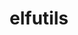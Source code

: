 ---
title: "elfutils"
layout: cache
categories: [package, develop]
meta: {"versions": ["0.186", "0.188", "0.189"], "compilers": ["gcc@=11.1.0", "gcc@=11.3.0", "gcc@=7.3.1", "gcc@=7.5.0", "oneapi@=2023.0.0", "oneapi@=2023.2.0"], "oss": ["amzn2", "ubuntu18.04", "ubuntu20.04", "ubuntu22.04"], "platforms": ["linux"], "targets": ["aarch64", "graviton2", "neoverse_n1", "ppc64le", "x86_64", "x86_64_v3"], "stacks": ["data-vis-sdk", "e4s", "e4s-oneapi", "e4s-power", "gpu-tests", "ml-linux-x86_64-rocm", "radiuss", "radiuss-aws", "radiuss-aws-aarch64", "root", "tutorial"], "num_specs": 75, "num_specs_by_stack": {"radiuss-aws-aarch64": 25, "root": 75, "radiuss-aws": 13, "ml-linux-x86_64-rocm": 8, "radiuss": 16, "tutorial": 17, "e4s-power": 4, "e4s-oneapi": 5, "gpu-tests": 4, "e4s": 4, "data-vis-sdk": 3}}
spec_details: [{"hash": "3w3rmzmqxff7f66hko2ctra6ag7rkcar", "compiler": "gcc@=7.3.1", "versions": ["0.186"], "os": "amzn2", "platform": "linux", "target": "aarch64", "variants": ["~bzip2", "~debuginfod", "+nls", "~xz"], "stacks": ["radiuss-aws-aarch64", "root"], "size": "-", "tarball": "https://binaries.spack.io/develop/build_cache/linux-amzn2-aarch64/gcc-7.3.1/elfutils-0.186/linux-amzn2-aarch64-gcc-7.3.1-elfutils-0.186-3w3rmzmqxff7f66hko2ctra6ag7rkcar.spack"}, {"hash": "qxjgxkwlzhhztft22v2hymscfv2va6aa", "compiler": "gcc@=7.3.1", "versions": ["0.186"], "os": "amzn2", "platform": "linux", "target": "aarch64", "variants": ["~bzip2", "~debuginfod", "+nls", "~xz"], "stacks": ["radiuss-aws-aarch64", "root"], "size": "-", "tarball": "https://binaries.spack.io/develop/build_cache/linux-amzn2-aarch64/gcc-7.3.1/elfutils-0.186/linux-amzn2-aarch64-gcc-7.3.1-elfutils-0.186-qxjgxkwlzhhztft22v2hymscfv2va6aa.spack"}, {"hash": "dmlyrj4yqt5qxak7giy7v6u32i5ds4f5", "compiler": "gcc@=7.3.1", "versions": ["0.186"], "os": "amzn2", "platform": "linux", "target": "aarch64", "variants": ["~bzip2", "~debuginfod", "+nls", "~xz"], "stacks": ["radiuss-aws-aarch64", "root"], "size": "-", "tarball": "https://binaries.spack.io/develop/build_cache/linux-amzn2-aarch64/gcc-7.3.1/elfutils-0.186/linux-amzn2-aarch64-gcc-7.3.1-elfutils-0.186-dmlyrj4yqt5qxak7giy7v6u32i5ds4f5.spack"}, {"hash": "xpvce6hctidb6j6lhf72vfvb7spoipfh", "compiler": "gcc@=7.3.1", "versions": ["0.186"], "os": "amzn2", "platform": "linux", "target": "aarch64", "variants": ["~bzip2", "~debuginfod", "+nls", "~xz"], "stacks": ["radiuss-aws-aarch64", "root"], "size": "-", "tarball": "https://binaries.spack.io/develop/build_cache/linux-amzn2-aarch64/gcc-7.3.1/elfutils-0.186/linux-amzn2-aarch64-gcc-7.3.1-elfutils-0.186-xpvce6hctidb6j6lhf72vfvb7spoipfh.spack"}, {"hash": "6jj45xgkgu2l43dyk5bxq5ajeouhpmwk", "compiler": "gcc@=7.3.1", "versions": ["0.186"], "os": "amzn2", "platform": "linux", "target": "aarch64", "variants": ["~bzip2", "~debuginfod", "+nls", "~xz"], "stacks": ["radiuss-aws-aarch64", "root"], "size": "-", "tarball": "https://binaries.spack.io/develop/build_cache/linux-amzn2-aarch64/gcc-7.3.1/elfutils-0.186/linux-amzn2-aarch64-gcc-7.3.1-elfutils-0.186-6jj45xgkgu2l43dyk5bxq5ajeouhpmwk.spack"}, {"hash": "3ya5dcn62k7llxeh4tsyl7xjymggbgy5", "compiler": "gcc@=7.3.1", "versions": ["0.188"], "os": "amzn2", "platform": "linux", "target": "aarch64", "variants": ["build_system=autotools", "~bzip2", "~debuginfod", "+nls", "~xz", "~zstd"], "stacks": ["radiuss-aws-aarch64", "root"], "size": "-", "tarball": "https://binaries.spack.io/develop/build_cache/linux-amzn2-aarch64/gcc-7.3.1/elfutils-0.188/linux-amzn2-aarch64-gcc-7.3.1-elfutils-0.188-3ya5dcn62k7llxeh4tsyl7xjymggbgy5.spack"}, {"hash": "v7zao6fvfap36caqugueixawxhjcmskm", "compiler": "gcc@=7.3.1", "versions": ["0.189"], "os": "amzn2", "platform": "linux", "target": "aarch64", "variants": ["build_system=autotools", "~bzip2", "~debuginfod", "+nls", "~xz", "~zstd"], "stacks": ["radiuss-aws-aarch64", "root"], "size": "-", "tarball": "https://binaries.spack.io/develop/build_cache/linux-amzn2-aarch64/gcc-7.3.1/elfutils-0.189/linux-amzn2-aarch64-gcc-7.3.1-elfutils-0.189-v7zao6fvfap36caqugueixawxhjcmskm.spack"}, {"hash": "xlpz2kbtqggi3nxyklnyuu5pxtb76bpf", "compiler": "gcc@=7.3.1", "versions": ["0.189"], "os": "amzn2", "platform": "linux", "target": "aarch64", "variants": ["build_system=autotools", "~bzip2", "~debuginfod", "+nls", "~xz", "~zstd"], "stacks": ["radiuss-aws-aarch64", "root"], "size": "-", "tarball": "https://binaries.spack.io/develop/build_cache/linux-amzn2-aarch64/gcc-7.3.1/elfutils-0.189/linux-amzn2-aarch64-gcc-7.3.1-elfutils-0.189-xlpz2kbtqggi3nxyklnyuu5pxtb76bpf.spack"}, {"hash": "grpik2sqac2gifxpuk7g5jg6wukqapia", "compiler": "gcc@=7.3.1", "versions": ["0.189"], "os": "amzn2", "platform": "linux", "target": "aarch64", "variants": ["build_system=autotools", "~bzip2", "~debuginfod", "+nls", "~xz", "~zstd"], "stacks": ["radiuss-aws-aarch64", "root"], "size": "-", "tarball": "https://binaries.spack.io/develop/build_cache/linux-amzn2-aarch64/gcc-7.3.1/elfutils-0.189/linux-amzn2-aarch64-gcc-7.3.1-elfutils-0.189-grpik2sqac2gifxpuk7g5jg6wukqapia.spack"}, {"hash": "kdnyejj7uley2v35l3xik4ujt2ahlsgr", "compiler": "gcc@=7.3.1", "versions": ["0.189"], "os": "amzn2", "platform": "linux", "target": "aarch64", "variants": ["build_system=autotools", "~bzip2", "~debuginfod", "+nls", "~xz", "~zstd"], "stacks": ["radiuss-aws-aarch64", "root"], "size": "-", "tarball": "https://binaries.spack.io/develop/build_cache/linux-amzn2-aarch64/gcc-7.3.1/elfutils-0.189/linux-amzn2-aarch64-gcc-7.3.1-elfutils-0.189-kdnyejj7uley2v35l3xik4ujt2ahlsgr.spack"}, {"hash": "mvnp7logbddi6hcdxwwr44lhmpqrb2dh", "compiler": "gcc@=7.3.1", "versions": ["0.189"], "os": "amzn2", "platform": "linux", "target": "aarch64", "variants": ["build_system=autotools", "~debuginfod", "+nls"], "stacks": ["radiuss-aws-aarch64", "root"], "size": "-", "tarball": "https://binaries.spack.io/develop/build_cache/linux-amzn2-aarch64/gcc-7.3.1/elfutils-0.189/linux-amzn2-aarch64-gcc-7.3.1-elfutils-0.189-mvnp7logbddi6hcdxwwr44lhmpqrb2dh.spack"}, {"hash": "ju2z6uukwvncogq7mcjjba3kpxfiwhkq", "compiler": "gcc@=7.3.1", "versions": ["0.189"], "os": "amzn2", "platform": "linux", "target": "aarch64", "variants": ["build_system=autotools", "~bzip2", "~debuginfod", "+nls", "~xz", "~zstd"], "stacks": ["radiuss-aws-aarch64", "root"], "size": "-", "tarball": "https://binaries.spack.io/develop/build_cache/linux-amzn2-aarch64/gcc-7.3.1/elfutils-0.189/linux-amzn2-aarch64-gcc-7.3.1-elfutils-0.189-ju2z6uukwvncogq7mcjjba3kpxfiwhkq.spack"}, {"hash": "vqbxrjzzspt5spedh5zhlm2ajrikicdr", "compiler": "gcc@=7.3.1", "versions": ["0.186"], "os": "amzn2", "platform": "linux", "target": "graviton2", "variants": ["~bzip2", "~debuginfod", "+nls", "~xz"], "stacks": ["radiuss-aws-aarch64", "root"], "size": "-", "tarball": "https://binaries.spack.io/develop/build_cache/linux-amzn2-graviton2/gcc-7.3.1/elfutils-0.186/linux-amzn2-graviton2-gcc-7.3.1-elfutils-0.186-vqbxrjzzspt5spedh5zhlm2ajrikicdr.spack"}, {"hash": "ao3a47gkoo3j2g4pdpvxqph2mcpufzlu", "compiler": "gcc@=7.3.1", "versions": ["0.186"], "os": "amzn2", "platform": "linux", "target": "graviton2", "variants": ["~bzip2", "~debuginfod", "+nls", "~xz"], "stacks": ["radiuss-aws-aarch64", "root"], "size": "-", "tarball": "https://binaries.spack.io/develop/build_cache/linux-amzn2-graviton2/gcc-7.3.1/elfutils-0.186/linux-amzn2-graviton2-gcc-7.3.1-elfutils-0.186-ao3a47gkoo3j2g4pdpvxqph2mcpufzlu.spack"}, {"hash": "v6djdtgintgqey3zpjmkbcwonjkeejdz", "compiler": "gcc@=7.3.1", "versions": ["0.186"], "os": "amzn2", "platform": "linux", "target": "graviton2", "variants": ["~bzip2", "~debuginfod", "+nls", "~xz"], "stacks": ["radiuss-aws-aarch64", "root"], "size": "-", "tarball": "https://binaries.spack.io/develop/build_cache/linux-amzn2-graviton2/gcc-7.3.1/elfutils-0.186/linux-amzn2-graviton2-gcc-7.3.1-elfutils-0.186-v6djdtgintgqey3zpjmkbcwonjkeejdz.spack"}, {"hash": "7ohrxmtwppl737udnyhtatfl2bocsxl7", "compiler": "gcc@=7.3.1", "versions": ["0.186"], "os": "amzn2", "platform": "linux", "target": "graviton2", "variants": ["~bzip2", "~debuginfod", "+nls", "~xz"], "stacks": ["radiuss-aws-aarch64", "root"], "size": "-", "tarball": "https://binaries.spack.io/develop/build_cache/linux-amzn2-graviton2/gcc-7.3.1/elfutils-0.186/linux-amzn2-graviton2-gcc-7.3.1-elfutils-0.186-7ohrxmtwppl737udnyhtatfl2bocsxl7.spack"}, {"hash": "i4rrif3gqp4sptnxfrg4i75cblfix55p", "compiler": "gcc@=7.3.1", "versions": ["0.186"], "os": "amzn2", "platform": "linux", "target": "graviton2", "variants": ["~bzip2", "~debuginfod", "+nls", "~xz"], "stacks": ["radiuss-aws-aarch64", "root"], "size": "-", "tarball": "https://binaries.spack.io/develop/build_cache/linux-amzn2-graviton2/gcc-7.3.1/elfutils-0.186/linux-amzn2-graviton2-gcc-7.3.1-elfutils-0.186-i4rrif3gqp4sptnxfrg4i75cblfix55p.spack"}, {"hash": "jggmmorzrdq7cqlhkkjjogpwufuwmeuq", "compiler": "gcc@=7.3.1", "versions": ["0.186"], "os": "amzn2", "platform": "linux", "target": "graviton2", "variants": ["~bzip2", "~debuginfod", "+nls", "~xz"], "stacks": ["radiuss-aws-aarch64", "root"], "size": "-", "tarball": "https://binaries.spack.io/develop/build_cache/linux-amzn2-graviton2/gcc-7.3.1/elfutils-0.186/linux-amzn2-graviton2-gcc-7.3.1-elfutils-0.186-jggmmorzrdq7cqlhkkjjogpwufuwmeuq.spack"}, {"hash": "htdd2otoj7eorqijh4ekfxpskmxtjpj5", "compiler": "gcc@=7.3.1", "versions": ["0.189"], "os": "amzn2", "platform": "linux", "target": "neoverse_n1", "variants": ["build_system=autotools", "~bzip2", "~debuginfod", "+nls", "~xz", "~zstd"], "stacks": ["radiuss-aws-aarch64", "root"], "size": "-", "tarball": "https://binaries.spack.io/develop/build_cache/linux-amzn2-neoverse_n1/gcc-7.3.1/elfutils-0.189/linux-amzn2-neoverse_n1-gcc-7.3.1-elfutils-0.189-htdd2otoj7eorqijh4ekfxpskmxtjpj5.spack"}, {"hash": "xxt7dbkdmy4lioyhpjq6i7cjzgga5o3k", "compiler": "gcc@=7.3.1", "versions": ["0.189"], "os": "amzn2", "platform": "linux", "target": "neoverse_n1", "variants": ["build_system=autotools", "~bzip2", "~debuginfod", "+nls", "~xz", "~zstd"], "stacks": ["radiuss-aws-aarch64", "root"], "size": "-", "tarball": "https://binaries.spack.io/develop/build_cache/linux-amzn2-neoverse_n1/gcc-7.3.1/elfutils-0.189/linux-amzn2-neoverse_n1-gcc-7.3.1-elfutils-0.189-xxt7dbkdmy4lioyhpjq6i7cjzgga5o3k.spack"}, {"hash": "nxulngmqdblqjuq4kax7hzypaieca56a", "compiler": "gcc@=7.3.1", "versions": ["0.188"], "os": "amzn2", "platform": "linux", "target": "neoverse_n1", "variants": ["build_system=autotools", "~bzip2", "~debuginfod", "+nls", "~xz", "~zstd"], "stacks": ["radiuss-aws-aarch64", "root"], "size": "-", "tarball": "https://binaries.spack.io/develop/build_cache/linux-amzn2-neoverse_n1/gcc-7.3.1/elfutils-0.188/linux-amzn2-neoverse_n1-gcc-7.3.1-elfutils-0.188-nxulngmqdblqjuq4kax7hzypaieca56a.spack"}, {"hash": "wh5mh5e4wmk722old6p2ddqmtosbmg2d", "compiler": "gcc@=7.3.1", "versions": ["0.189"], "os": "amzn2", "platform": "linux", "target": "neoverse_n1", "variants": ["build_system=autotools", "~debuginfod", "+nls"], "stacks": ["radiuss-aws-aarch64", "root"], "size": "-", "tarball": "https://binaries.spack.io/develop/build_cache/linux-amzn2-neoverse_n1/gcc-7.3.1/elfutils-0.189/linux-amzn2-neoverse_n1-gcc-7.3.1-elfutils-0.189-wh5mh5e4wmk722old6p2ddqmtosbmg2d.spack"}, {"hash": "pdszdqvhg4uox3fkoqswegh6dy7firx6", "compiler": "gcc@=7.3.1", "versions": ["0.189"], "os": "amzn2", "platform": "linux", "target": "neoverse_n1", "variants": ["build_system=autotools", "~bzip2", "~debuginfod", "+nls", "~xz", "~zstd"], "stacks": ["radiuss-aws-aarch64", "root"], "size": "-", "tarball": "https://binaries.spack.io/develop/build_cache/linux-amzn2-neoverse_n1/gcc-7.3.1/elfutils-0.189/linux-amzn2-neoverse_n1-gcc-7.3.1-elfutils-0.189-pdszdqvhg4uox3fkoqswegh6dy7firx6.spack"}, {"hash": "4i6hliezye64k27lfwe4at3k7uvdcod4", "compiler": "gcc@=7.3.1", "versions": ["0.189"], "os": "amzn2", "platform": "linux", "target": "neoverse_n1", "variants": ["build_system=autotools", "~bzip2", "~debuginfod", "+nls", "~xz", "~zstd"], "stacks": ["radiuss-aws-aarch64", "root"], "size": "-", "tarball": "https://binaries.spack.io/develop/build_cache/linux-amzn2-neoverse_n1/gcc-7.3.1/elfutils-0.189/linux-amzn2-neoverse_n1-gcc-7.3.1-elfutils-0.189-4i6hliezye64k27lfwe4at3k7uvdcod4.spack"}, {"hash": "ghz5h3gaatbpsag4pp4md7b7enpecstf", "compiler": "gcc@=7.3.1", "versions": ["0.189"], "os": "amzn2", "platform": "linux", "target": "neoverse_n1", "variants": ["build_system=autotools", "~bzip2", "~debuginfod", "+nls", "~xz", "~zstd"], "stacks": ["radiuss-aws-aarch64", "root"], "size": "-", "tarball": "https://binaries.spack.io/develop/build_cache/linux-amzn2-neoverse_n1/gcc-7.3.1/elfutils-0.189/linux-amzn2-neoverse_n1-gcc-7.3.1-elfutils-0.189-ghz5h3gaatbpsag4pp4md7b7enpecstf.spack"}, {"hash": "ydu4i2eijmse4gdxvfoka5heqcjfted7", "compiler": "gcc@=7.3.1", "versions": ["0.186"], "os": "amzn2", "platform": "linux", "target": "x86_64_v3", "variants": ["~bzip2", "~debuginfod", "+nls", "~xz"], "stacks": ["radiuss-aws", "root"], "size": "-", "tarball": "https://binaries.spack.io/develop/build_cache/linux-amzn2-x86_64_v3/gcc-7.3.1/elfutils-0.186/linux-amzn2-x86_64_v3-gcc-7.3.1-elfutils-0.186-ydu4i2eijmse4gdxvfoka5heqcjfted7.spack"}, {"hash": "mdaehaj5lmt5ykq5w5a6yilgaatva5lj", "compiler": "gcc@=7.3.1", "versions": ["0.186"], "os": "amzn2", "platform": "linux", "target": "x86_64_v3", "variants": ["~bzip2", "~debuginfod", "+nls", "~xz"], "stacks": ["radiuss-aws", "root"], "size": "-", "tarball": "https://binaries.spack.io/develop/build_cache/linux-amzn2-x86_64_v3/gcc-7.3.1/elfutils-0.186/linux-amzn2-x86_64_v3-gcc-7.3.1-elfutils-0.186-mdaehaj5lmt5ykq5w5a6yilgaatva5lj.spack"}, {"hash": "45b3qiwsn4pyudvnq2k4nalsvzhtkkhj", "compiler": "gcc@=7.3.1", "versions": ["0.189"], "os": "amzn2", "platform": "linux", "target": "x86_64_v3", "variants": ["build_system=autotools", "~bzip2", "~debuginfod", "+nls", "~xz", "~zstd"], "stacks": ["ml-linux-x86_64-rocm", "radiuss-aws", "root"], "size": "-", "tarball": "https://binaries.spack.io/develop/build_cache/linux-amzn2-x86_64_v3/gcc-7.3.1/elfutils-0.189/linux-amzn2-x86_64_v3-gcc-7.3.1-elfutils-0.189-45b3qiwsn4pyudvnq2k4nalsvzhtkkhj.spack"}, {"hash": "axp4atgksh4tawicjxeugwsf7gla2fqt", "compiler": "gcc@=7.3.1", "versions": ["0.189"], "os": "amzn2", "platform": "linux", "target": "x86_64_v3", "variants": ["build_system=autotools", "~bzip2", "~debuginfod", "+nls", "~xz", "~zstd"], "stacks": ["ml-linux-x86_64-rocm", "radiuss-aws", "root"], "size": "-", "tarball": "https://binaries.spack.io/develop/build_cache/linux-amzn2-x86_64_v3/gcc-7.3.1/elfutils-0.189/linux-amzn2-x86_64_v3-gcc-7.3.1-elfutils-0.189-axp4atgksh4tawicjxeugwsf7gla2fqt.spack"}, {"hash": "xje5j47ma664yapprbjjurvgw53d4oqk", "compiler": "gcc@=7.3.1", "versions": ["0.186"], "os": "amzn2", "platform": "linux", "target": "x86_64_v3", "variants": ["~bzip2", "~debuginfod", "+nls", "~xz"], "stacks": ["radiuss-aws", "root"], "size": "-", "tarball": "https://binaries.spack.io/develop/build_cache/linux-amzn2-x86_64_v3/gcc-7.3.1/elfutils-0.186/linux-amzn2-x86_64_v3-gcc-7.3.1-elfutils-0.186-xje5j47ma664yapprbjjurvgw53d4oqk.spack"}, {"hash": "dqmw47b5rxktktoap5i2nkbkami3n4hc", "compiler": "gcc@=7.3.1", "versions": ["0.188"], "os": "amzn2", "platform": "linux", "target": "x86_64_v3", "variants": ["build_system=autotools", "~bzip2", "~debuginfod", "+nls", "~xz", "~zstd"], "stacks": ["radiuss-aws", "root"], "size": "-", "tarball": "https://binaries.spack.io/develop/build_cache/linux-amzn2-x86_64_v3/gcc-7.3.1/elfutils-0.188/linux-amzn2-x86_64_v3-gcc-7.3.1-elfutils-0.188-dqmw47b5rxktktoap5i2nkbkami3n4hc.spack"}, {"hash": "24urgv5fzmdg4emosp2fa5jp2m7kml2z", "compiler": "gcc@=7.3.1", "versions": ["0.186"], "os": "amzn2", "platform": "linux", "target": "x86_64_v3", "variants": ["~bzip2", "~debuginfod", "+nls", "~xz"], "stacks": ["radiuss-aws", "root"], "size": "-", "tarball": "https://binaries.spack.io/develop/build_cache/linux-amzn2-x86_64_v3/gcc-7.3.1/elfutils-0.186/linux-amzn2-x86_64_v3-gcc-7.3.1-elfutils-0.186-24urgv5fzmdg4emosp2fa5jp2m7kml2z.spack"}, {"hash": "s6bffmfg5rgceotqzcaeyfh2ihg2p34g", "compiler": "gcc@=7.3.1", "versions": ["0.186"], "os": "amzn2", "platform": "linux", "target": "x86_64_v3", "variants": ["~bzip2", "~debuginfod", "+nls", "~xz"], "stacks": ["radiuss-aws", "root"], "size": "-", "tarball": "https://binaries.spack.io/develop/build_cache/linux-amzn2-x86_64_v3/gcc-7.3.1/elfutils-0.186/linux-amzn2-x86_64_v3-gcc-7.3.1-elfutils-0.186-s6bffmfg5rgceotqzcaeyfh2ihg2p34g.spack"}, {"hash": "5qpfzxlkeov5zsp2m4yrz7kaueed4qtp", "compiler": "gcc@=7.3.1", "versions": ["0.186"], "os": "amzn2", "platform": "linux", "target": "x86_64_v3", "variants": ["~bzip2", "~debuginfod", "+nls", "~xz"], "stacks": ["radiuss-aws", "root"], "size": "-", "tarball": "https://binaries.spack.io/develop/build_cache/linux-amzn2-x86_64_v3/gcc-7.3.1/elfutils-0.186/linux-amzn2-x86_64_v3-gcc-7.3.1-elfutils-0.186-5qpfzxlkeov5zsp2m4yrz7kaueed4qtp.spack"}, {"hash": "quo5x3rm3qmjryffuk7b63cqmxkoicfu", "compiler": "gcc@=7.3.1", "versions": ["0.189"], "os": "amzn2", "platform": "linux", "target": "x86_64_v3", "variants": ["build_system=autotools", "~bzip2", "~debuginfod", "+nls", "~xz", "~zstd"], "stacks": ["radiuss-aws", "root"], "size": "-", "tarball": "https://binaries.spack.io/develop/build_cache/linux-amzn2-x86_64_v3/gcc-7.3.1/elfutils-0.189/linux-amzn2-x86_64_v3-gcc-7.3.1-elfutils-0.189-quo5x3rm3qmjryffuk7b63cqmxkoicfu.spack"}, {"hash": "blyk2bb2aynctze2ythatlangeaugzh2", "compiler": "gcc@=7.3.1", "versions": ["0.189"], "os": "amzn2", "platform": "linux", "target": "x86_64_v3", "variants": ["build_system=autotools", "~debuginfod", "+nls"], "stacks": ["radiuss-aws", "root"], "size": "-", "tarball": "https://binaries.spack.io/develop/build_cache/linux-amzn2-x86_64_v3/gcc-7.3.1/elfutils-0.189/linux-amzn2-x86_64_v3-gcc-7.3.1-elfutils-0.189-blyk2bb2aynctze2ythatlangeaugzh2.spack"}, {"hash": "l2df6funq2sd2cbkzbwy3azcxnzfx37i", "compiler": "gcc@=7.3.1", "versions": ["0.189"], "os": "amzn2", "platform": "linux", "target": "x86_64_v3", "variants": ["build_system=autotools", "~bzip2", "~debuginfod", "+nls", "~xz", "~zstd"], "stacks": ["radiuss-aws", "root"], "size": "-", "tarball": "https://binaries.spack.io/develop/build_cache/linux-amzn2-x86_64_v3/gcc-7.3.1/elfutils-0.189/linux-amzn2-x86_64_v3-gcc-7.3.1-elfutils-0.189-l2df6funq2sd2cbkzbwy3azcxnzfx37i.spack"}, {"hash": "667ezptr4fkg3gzniirxg4kolo37szlk", "compiler": "gcc@=7.3.1", "versions": ["0.189"], "os": "amzn2", "platform": "linux", "target": "x86_64_v3", "variants": ["build_system=autotools", "~bzip2", "~debuginfod", "+nls", "~xz", "~zstd"], "stacks": ["ml-linux-x86_64-rocm", "radiuss-aws", "root"], "size": "-", "tarball": "https://binaries.spack.io/develop/build_cache/linux-amzn2-x86_64_v3/gcc-7.3.1/elfutils-0.189/linux-amzn2-x86_64_v3-gcc-7.3.1-elfutils-0.189-667ezptr4fkg3gzniirxg4kolo37szlk.spack"}, {"hash": "rcrcxl3zhckht6q5pqgljirqbnstab5k", "compiler": "gcc@=7.5.0", "versions": ["0.186"], "os": "ubuntu18.04", "platform": "linux", "target": "x86_64", "variants": ["~bzip2", "~debuginfod", "+nls", "~xz"], "stacks": ["radiuss", "tutorial", "root"], "size": "-", "tarball": "https://binaries.spack.io/develop/build_cache/linux-ubuntu18.04-x86_64/gcc-7.5.0/elfutils-0.186/linux-ubuntu18.04-x86_64-gcc-7.5.0-elfutils-0.186-rcrcxl3zhckht6q5pqgljirqbnstab5k.spack"}, {"hash": "jzgkzlv6itoqnrjbz2eirhdycu4cwpk3", "compiler": "gcc@=7.5.0", "versions": ["0.186"], "os": "ubuntu18.04", "platform": "linux", "target": "x86_64", "variants": ["~bzip2", "~debuginfod", "+nls", "~xz"], "stacks": ["radiuss", "tutorial", "root"], "size": "-", "tarball": "https://binaries.spack.io/develop/build_cache/linux-ubuntu18.04-x86_64/gcc-7.5.0/elfutils-0.186/linux-ubuntu18.04-x86_64-gcc-7.5.0-elfutils-0.186-jzgkzlv6itoqnrjbz2eirhdycu4cwpk3.spack"}, {"hash": "w6nxwzk353pqvg3mglewv6egn34kobqa", "compiler": "gcc@=7.5.0", "versions": ["0.186"], "os": "ubuntu18.04", "platform": "linux", "target": "x86_64", "variants": ["~bzip2", "~debuginfod", "+nls", "~xz"], "stacks": ["radiuss", "tutorial", "root"], "size": "-", "tarball": "https://binaries.spack.io/develop/build_cache/linux-ubuntu18.04-x86_64/gcc-7.5.0/elfutils-0.186/linux-ubuntu18.04-x86_64-gcc-7.5.0-elfutils-0.186-w6nxwzk353pqvg3mglewv6egn34kobqa.spack"}, {"hash": "rx7mzt67zooqah4yxhfgrwfkkx3k2oey", "compiler": "gcc@=7.5.0", "versions": ["0.186"], "os": "ubuntu18.04", "platform": "linux", "target": "x86_64", "variants": ["~bzip2", "~debuginfod", "+nls", "~xz"], "stacks": ["radiuss", "tutorial", "root"], "size": "-", "tarball": "https://binaries.spack.io/develop/build_cache/linux-ubuntu18.04-x86_64/gcc-7.5.0/elfutils-0.186/linux-ubuntu18.04-x86_64-gcc-7.5.0-elfutils-0.186-rx7mzt67zooqah4yxhfgrwfkkx3k2oey.spack"}, {"hash": "buw4tbjaz7sqxuqqkrknth7zh3chc6m3", "compiler": "gcc@=7.5.0", "versions": ["0.186"], "os": "ubuntu18.04", "platform": "linux", "target": "x86_64", "variants": ["~bzip2", "~debuginfod", "+nls", "~xz"], "stacks": ["radiuss", "tutorial", "root"], "size": "-", "tarball": "https://binaries.spack.io/develop/build_cache/linux-ubuntu18.04-x86_64/gcc-7.5.0/elfutils-0.186/linux-ubuntu18.04-x86_64-gcc-7.5.0-elfutils-0.186-buw4tbjaz7sqxuqqkrknth7zh3chc6m3.spack"}, {"hash": "hpg5q6j2rh3kw47lyuyltoupiyrivliq", "compiler": "gcc@=7.5.0", "versions": ["0.186"], "os": "ubuntu18.04", "platform": "linux", "target": "x86_64", "variants": ["~bzip2", "~debuginfod", "+nls", "~xz"], "stacks": ["radiuss", "tutorial", "root"], "size": "-", "tarball": "https://binaries.spack.io/develop/build_cache/linux-ubuntu18.04-x86_64/gcc-7.5.0/elfutils-0.186/linux-ubuntu18.04-x86_64-gcc-7.5.0-elfutils-0.186-hpg5q6j2rh3kw47lyuyltoupiyrivliq.spack"}, {"hash": "p7tkbv2cei2jkdjfdjvfhjc7wgksn5ua", "compiler": "gcc@=7.5.0", "versions": ["0.186"], "os": "ubuntu18.04", "platform": "linux", "target": "x86_64", "variants": ["~bzip2", "~debuginfod", "+nls", "~xz"], "stacks": ["radiuss", "tutorial", "root"], "size": "-", "tarball": "https://binaries.spack.io/develop/build_cache/linux-ubuntu18.04-x86_64/gcc-7.5.0/elfutils-0.186/linux-ubuntu18.04-x86_64-gcc-7.5.0-elfutils-0.186-p7tkbv2cei2jkdjfdjvfhjc7wgksn5ua.spack"}, {"hash": "ehp46cecdyss6rg773avp5vmnzxy2to3", "compiler": "gcc@=7.5.0", "versions": ["0.186"], "os": "ubuntu18.04", "platform": "linux", "target": "x86_64", "variants": ["~bzip2", "~debuginfod", "+nls", "~xz"], "stacks": ["radiuss", "tutorial", "root"], "size": "-", "tarball": "https://binaries.spack.io/develop/build_cache/linux-ubuntu18.04-x86_64/gcc-7.5.0/elfutils-0.186/linux-ubuntu18.04-x86_64-gcc-7.5.0-elfutils-0.186-ehp46cecdyss6rg773avp5vmnzxy2to3.spack"}, {"hash": "qcaqothzakfo4ttlrzagqyzs4dhky7di", "compiler": "gcc@=7.5.0", "versions": ["0.186"], "os": "ubuntu18.04", "platform": "linux", "target": "x86_64", "variants": ["~bzip2", "~debuginfod", "+nls", "~xz"], "stacks": ["radiuss", "tutorial", "root"], "size": "-", "tarball": "https://binaries.spack.io/develop/build_cache/linux-ubuntu18.04-x86_64/gcc-7.5.0/elfutils-0.186/linux-ubuntu18.04-x86_64-gcc-7.5.0-elfutils-0.186-qcaqothzakfo4ttlrzagqyzs4dhky7di.spack"}, {"hash": "q4vpzj44vhzsnx46buop6322borltlxw", "compiler": "gcc@=7.5.0", "versions": ["0.189"], "os": "ubuntu18.04", "platform": "linux", "target": "x86_64", "variants": ["build_system=autotools", "~bzip2", "~debuginfod", "+nls", "~xz", "~zstd"], "stacks": ["radiuss", "tutorial", "root"], "size": "-", "tarball": "https://binaries.spack.io/develop/build_cache/linux-ubuntu18.04-x86_64/gcc-7.5.0/elfutils-0.189/linux-ubuntu18.04-x86_64-gcc-7.5.0-elfutils-0.189-q4vpzj44vhzsnx46buop6322borltlxw.spack"}, {"hash": "7uwetncagmzr3zfllpxmuocxtwwqvqqn", "compiler": "gcc@=7.5.0", "versions": ["0.189"], "os": "ubuntu18.04", "platform": "linux", "target": "x86_64_v3", "variants": ["build_system=autotools", "~bzip2", "~debuginfod", "+nls", "~xz", "~zstd"], "stacks": ["radiuss", "tutorial", "root"], "size": "-", "tarball": "https://binaries.spack.io/develop/build_cache/linux-ubuntu18.04-x86_64_v3/gcc-7.5.0/elfutils-0.189/linux-ubuntu18.04-x86_64_v3-gcc-7.5.0-elfutils-0.189-7uwetncagmzr3zfllpxmuocxtwwqvqqn.spack"}, {"hash": "rctwvoabc5jj5vjvcwubxmfqjsdcugmb", "compiler": "gcc@=7.5.0", "versions": ["0.189"], "os": "ubuntu18.04", "platform": "linux", "target": "x86_64_v3", "variants": ["build_system=autotools", "~debuginfod", "+nls"], "stacks": ["radiuss", "tutorial", "root"], "size": "-", "tarball": "https://binaries.spack.io/develop/build_cache/linux-ubuntu18.04-x86_64_v3/gcc-7.5.0/elfutils-0.189/linux-ubuntu18.04-x86_64_v3-gcc-7.5.0-elfutils-0.189-rctwvoabc5jj5vjvcwubxmfqjsdcugmb.spack"}, {"hash": "lcec3mzo5vfymy7kzulxcf5i5wakv6p5", "compiler": "gcc@=7.5.0", "versions": ["0.189"], "os": "ubuntu18.04", "platform": "linux", "target": "x86_64_v3", "variants": ["build_system=autotools", "~bzip2", "~debuginfod", "+nls", "~xz", "~zstd"], "stacks": ["radiuss", "tutorial", "root"], "size": "-", "tarball": "https://binaries.spack.io/develop/build_cache/linux-ubuntu18.04-x86_64_v3/gcc-7.5.0/elfutils-0.189/linux-ubuntu18.04-x86_64_v3-gcc-7.5.0-elfutils-0.189-lcec3mzo5vfymy7kzulxcf5i5wakv6p5.spack"}, {"hash": "g5ahojbop5raijtp2eyxsextqm2jd7wc", "compiler": "gcc@=7.5.0", "versions": ["0.189"], "os": "ubuntu18.04", "platform": "linux", "target": "x86_64_v3", "variants": ["build_system=autotools", "~bzip2", "~debuginfod", "+nls", "~xz", "~zstd"], "stacks": ["radiuss", "tutorial", "root"], "size": "-", "tarball": "https://binaries.spack.io/develop/build_cache/linux-ubuntu18.04-x86_64_v3/gcc-7.5.0/elfutils-0.189/linux-ubuntu18.04-x86_64_v3-gcc-7.5.0-elfutils-0.189-g5ahojbop5raijtp2eyxsextqm2jd7wc.spack"}, {"hash": "74bz4ri5oke5e3wrdyad5syt42wkhbgv", "compiler": "gcc@=7.5.0", "versions": ["0.189"], "os": "ubuntu18.04", "platform": "linux", "target": "x86_64_v3", "variants": ["build_system=autotools", "~bzip2", "~debuginfod", "+nls", "~xz", "~zstd"], "stacks": ["radiuss", "tutorial", "root"], "size": "-", "tarball": "https://binaries.spack.io/develop/build_cache/linux-ubuntu18.04-x86_64_v3/gcc-7.5.0/elfutils-0.189/linux-ubuntu18.04-x86_64_v3-gcc-7.5.0-elfutils-0.189-74bz4ri5oke5e3wrdyad5syt42wkhbgv.spack"}, {"hash": "g6z7gga26imhtb3eaovtpkg2bycfihcj", "compiler": "gcc@=7.5.0", "versions": ["0.189"], "os": "ubuntu18.04", "platform": "linux", "target": "x86_64_v3", "variants": ["build_system=autotools", "~bzip2", "~debuginfod", "+nls", "~xz", "~zstd"], "stacks": ["radiuss", "tutorial", "root"], "size": "-", "tarball": "https://binaries.spack.io/develop/build_cache/linux-ubuntu18.04-x86_64_v3/gcc-7.5.0/elfutils-0.189/linux-ubuntu18.04-x86_64_v3-gcc-7.5.0-elfutils-0.189-g6z7gga26imhtb3eaovtpkg2bycfihcj.spack"}, {"hash": "zsbvaxy6z6g4nvybn3ieoxp7p3rurnkn", "compiler": "gcc@=11.1.0", "versions": ["0.189"], "os": "ubuntu20.04", "platform": "linux", "target": "ppc64le", "variants": ["build_system=autotools", "~debuginfod", "~nls"], "stacks": ["e4s-power", "root"], "size": "-", "tarball": "https://binaries.spack.io/develop/build_cache/linux-ubuntu20.04-ppc64le/gcc-11.1.0/elfutils-0.189/linux-ubuntu20.04-ppc64le-gcc-11.1.0-elfutils-0.189-zsbvaxy6z6g4nvybn3ieoxp7p3rurnkn.spack"}, {"hash": "iaedlypbfdcr7rqrg46wokgjlioqszpp", "compiler": "gcc@=11.1.0", "versions": ["0.189"], "os": "ubuntu20.04", "platform": "linux", "target": "ppc64le", "variants": ["build_system=autotools", "+bzip2", "~debuginfod", "~nls", "+xz", "~zstd"], "stacks": ["e4s-power", "root"], "size": "-", "tarball": "https://binaries.spack.io/develop/build_cache/linux-ubuntu20.04-ppc64le/gcc-11.1.0/elfutils-0.189/linux-ubuntu20.04-ppc64le-gcc-11.1.0-elfutils-0.189-iaedlypbfdcr7rqrg46wokgjlioqszpp.spack"}, {"hash": "a3fphgp332eodvexy2a6gbox4ubph6li", "compiler": "gcc@=11.1.0", "versions": ["0.189"], "os": "ubuntu20.04", "platform": "linux", "target": "ppc64le", "variants": ["build_system=autotools", "+bzip2", "~debuginfod", "~nls", "+xz", "~zstd"], "stacks": ["e4s-power", "root"], "size": "-", "tarball": "https://binaries.spack.io/develop/build_cache/linux-ubuntu20.04-ppc64le/gcc-11.1.0/elfutils-0.189/linux-ubuntu20.04-ppc64le-gcc-11.1.0-elfutils-0.189-a3fphgp332eodvexy2a6gbox4ubph6li.spack"}, {"hash": "556ejvjehey3ve7q4izraihk43cl5yae", "compiler": "gcc@=11.1.0", "versions": ["0.189"], "os": "ubuntu20.04", "platform": "linux", "target": "ppc64le", "variants": ["build_system=autotools", "+bzip2", "~debuginfod", "~nls", "+xz", "~zstd"], "stacks": ["e4s-power", "root"], "size": "-", "tarball": "https://binaries.spack.io/develop/build_cache/linux-ubuntu20.04-ppc64le/gcc-11.1.0/elfutils-0.189/linux-ubuntu20.04-ppc64le-gcc-11.1.0-elfutils-0.189-556ejvjehey3ve7q4izraihk43cl5yae.spack"}, {"hash": "6b7duyo7oyigqnxhaok6dctlr4iipqiq", "compiler": "oneapi@=2023.0.0", "versions": ["0.189"], "os": "ubuntu20.04", "platform": "linux", "target": "x86_64", "variants": ["build_system=autotools", "+bzip2", "~debuginfod", "~nls", "+xz", "~zstd"], "stacks": ["e4s-oneapi", "root"], "size": "-", "tarball": "https://binaries.spack.io/develop/build_cache/linux-ubuntu20.04-x86_64/oneapi-2023.0.0/elfutils-0.189/linux-ubuntu20.04-x86_64-oneapi-2023.0.0-elfutils-0.189-6b7duyo7oyigqnxhaok6dctlr4iipqiq.spack"}, {"hash": "bcwkp6divfnor7umj3yqdudttcu3hmh5", "compiler": "oneapi@=2023.0.0", "versions": ["0.189"], "os": "ubuntu20.04", "platform": "linux", "target": "x86_64", "variants": ["build_system=autotools", "~debuginfod", "~nls"], "stacks": ["e4s-oneapi", "root"], "size": "-", "tarball": "https://binaries.spack.io/develop/build_cache/linux-ubuntu20.04-x86_64/oneapi-2023.0.0/elfutils-0.189/linux-ubuntu20.04-x86_64-oneapi-2023.0.0-elfutils-0.189-bcwkp6divfnor7umj3yqdudttcu3hmh5.spack"}, {"hash": "xe6idr2ohmriyyquhhrzsvsgd7iayul4", "compiler": "oneapi@=2023.0.0", "versions": ["0.189"], "os": "ubuntu20.04", "platform": "linux", "target": "x86_64", "variants": ["build_system=autotools", "+bzip2", "~debuginfod", "~nls", "+xz", "~zstd"], "stacks": ["e4s-oneapi", "root"], "size": "-", "tarball": "https://binaries.spack.io/develop/build_cache/linux-ubuntu20.04-x86_64/oneapi-2023.0.0/elfutils-0.189/linux-ubuntu20.04-x86_64-oneapi-2023.0.0-elfutils-0.189-xe6idr2ohmriyyquhhrzsvsgd7iayul4.spack"}, {"hash": "3ju5lbykp2ylx62wz256logohkuxihuo", "compiler": "oneapi@=2023.0.0", "versions": ["0.189"], "os": "ubuntu20.04", "platform": "linux", "target": "x86_64", "variants": ["build_system=autotools", "+bzip2", "~debuginfod", "~nls", "+xz", "~zstd"], "stacks": ["e4s-oneapi", "root"], "size": "-", "tarball": "https://binaries.spack.io/develop/build_cache/linux-ubuntu20.04-x86_64/oneapi-2023.0.0/elfutils-0.189/linux-ubuntu20.04-x86_64-oneapi-2023.0.0-elfutils-0.189-3ju5lbykp2ylx62wz256logohkuxihuo.spack"}, {"hash": "vlvccaesvptphb64hsuzepxovhcjn6mg", "compiler": "oneapi@=2023.2.0", "versions": ["0.189"], "os": "ubuntu20.04", "platform": "linux", "target": "x86_64", "variants": ["build_system=autotools", "~debuginfod", "~nls"], "stacks": ["e4s-oneapi", "root"], "size": "-", "tarball": "https://binaries.spack.io/develop/build_cache/linux-ubuntu20.04-x86_64/oneapi-2023.2.0/elfutils-0.189/linux-ubuntu20.04-x86_64-oneapi-2023.2.0-elfutils-0.189-vlvccaesvptphb64hsuzepxovhcjn6mg.spack"}, {"hash": "neznxc5jmqkp7okzm3c4ev7rp3iqnwpq", "compiler": "gcc@=11.1.0", "versions": ["0.189"], "os": "ubuntu20.04", "platform": "linux", "target": "x86_64_v3", "variants": ["build_system=autotools", "+bzip2", "~debuginfod", "~nls", "+xz", "~zstd"], "stacks": ["gpu-tests", "e4s", "root"], "size": "-", "tarball": "https://binaries.spack.io/develop/build_cache/linux-ubuntu20.04-x86_64_v3/gcc-11.1.0/elfutils-0.189/linux-ubuntu20.04-x86_64_v3-gcc-11.1.0-elfutils-0.189-neznxc5jmqkp7okzm3c4ev7rp3iqnwpq.spack"}, {"hash": "ed63ux6fe6ebkfhoxhayk74cwslwn2r6", "compiler": "gcc@=11.1.0", "versions": ["0.189"], "os": "ubuntu20.04", "platform": "linux", "target": "x86_64_v3", "variants": ["build_system=autotools", "+bzip2", "~debuginfod", "~nls", "+xz", "~zstd"], "stacks": ["gpu-tests", "e4s", "root"], "size": "-", "tarball": "https://binaries.spack.io/develop/build_cache/linux-ubuntu20.04-x86_64_v3/gcc-11.1.0/elfutils-0.189/linux-ubuntu20.04-x86_64_v3-gcc-11.1.0-elfutils-0.189-ed63ux6fe6ebkfhoxhayk74cwslwn2r6.spack"}, {"hash": "qs4gbloi5eokg2ylpsrywtqugh4t5rbl", "compiler": "gcc@=11.1.0", "versions": ["0.189"], "os": "ubuntu20.04", "platform": "linux", "target": "x86_64_v3", "variants": ["build_system=autotools", "+bzip2", "~debuginfod", "~nls", "+xz", "~zstd"], "stacks": ["gpu-tests", "e4s", "root"], "size": "-", "tarball": "https://binaries.spack.io/develop/build_cache/linux-ubuntu20.04-x86_64_v3/gcc-11.1.0/elfutils-0.189/linux-ubuntu20.04-x86_64_v3-gcc-11.1.0-elfutils-0.189-qs4gbloi5eokg2ylpsrywtqugh4t5rbl.spack"}, {"hash": "d77v3usikcoin4tf6x4myhgjl6rxrunv", "compiler": "gcc@=11.1.0", "versions": ["0.189"], "os": "ubuntu20.04", "platform": "linux", "target": "x86_64_v3", "variants": ["build_system=autotools", "~debuginfod", "~nls"], "stacks": ["gpu-tests", "e4s", "root"], "size": "-", "tarball": "https://binaries.spack.io/develop/build_cache/linux-ubuntu20.04-x86_64_v3/gcc-11.1.0/elfutils-0.189/linux-ubuntu20.04-x86_64_v3-gcc-11.1.0-elfutils-0.189-d77v3usikcoin4tf6x4myhgjl6rxrunv.spack"}, {"hash": "up7kewci3y4trsisrfkn5ssc4ah6tdsg", "compiler": "gcc@=11.1.0", "versions": ["0.189"], "os": "ubuntu20.04", "platform": "linux", "target": "x86_64_v3", "variants": ["build_system=autotools", "~bzip2", "~debuginfod", "+nls", "~xz", "~zstd"], "stacks": ["data-vis-sdk", "root"], "size": "-", "tarball": "https://binaries.spack.io/develop/build_cache/linux-ubuntu20.04-x86_64_v3/gcc-11.1.0/elfutils-0.189/linux-ubuntu20.04-x86_64_v3-gcc-11.1.0-elfutils-0.189-up7kewci3y4trsisrfkn5ssc4ah6tdsg.spack"}, {"hash": "6qtlqfejuddyjw3nz5wgspgjccxbrvau", "compiler": "gcc@=11.1.0", "versions": ["0.189"], "os": "ubuntu20.04", "platform": "linux", "target": "x86_64_v3", "variants": ["build_system=autotools", "~debuginfod", "+nls"], "stacks": ["data-vis-sdk", "root"], "size": "-", "tarball": "https://binaries.spack.io/develop/build_cache/linux-ubuntu20.04-x86_64_v3/gcc-11.1.0/elfutils-0.189/linux-ubuntu20.04-x86_64_v3-gcc-11.1.0-elfutils-0.189-6qtlqfejuddyjw3nz5wgspgjccxbrvau.spack"}, {"hash": "yu52nkpwax4s3rvzbohyhjgzmjcm7muq", "compiler": "gcc@=11.1.0", "versions": ["0.189"], "os": "ubuntu20.04", "platform": "linux", "target": "x86_64_v3", "variants": ["build_system=autotools", "~bzip2", "~debuginfod", "+nls", "~xz", "~zstd"], "stacks": ["data-vis-sdk", "root"], "size": "-", "tarball": "https://binaries.spack.io/develop/build_cache/linux-ubuntu20.04-x86_64_v3/gcc-11.1.0/elfutils-0.189/linux-ubuntu20.04-x86_64_v3-gcc-11.1.0-elfutils-0.189-yu52nkpwax4s3rvzbohyhjgzmjcm7muq.spack"}, {"hash": "ysp6u4xhgixhzn2sre372omcl3kdrf5i", "compiler": "gcc@=11.3.0", "versions": ["0.189"], "os": "ubuntu22.04", "platform": "linux", "target": "x86_64_v3", "variants": ["build_system=autotools", "~debuginfod", "+nls"], "stacks": ["ml-linux-x86_64-rocm", "tutorial", "root"], "size": "-", "tarball": "https://binaries.spack.io/develop/build_cache/linux-ubuntu22.04-x86_64_v3/gcc-11.3.0/elfutils-0.189/linux-ubuntu22.04-x86_64_v3-gcc-11.3.0-elfutils-0.189-ysp6u4xhgixhzn2sre372omcl3kdrf5i.spack"}, {"hash": "bsghn2ttjup3ogsqopu2pz4gv3npyaay", "compiler": "gcc@=11.3.0", "versions": ["0.189"], "os": "ubuntu22.04", "platform": "linux", "target": "x86_64_v3", "variants": ["build_system=autotools", "~bzip2", "~debuginfod", "+nls", "~xz", "~zstd"], "stacks": ["ml-linux-x86_64-rocm", "root"], "size": "-", "tarball": "https://binaries.spack.io/develop/build_cache/linux-ubuntu22.04-x86_64_v3/gcc-11.3.0/elfutils-0.189/linux-ubuntu22.04-x86_64_v3-gcc-11.3.0-elfutils-0.189-bsghn2ttjup3ogsqopu2pz4gv3npyaay.spack"}, {"hash": "li7z36xbjtoror3fqempxligzhe4sfph", "compiler": "gcc@=11.3.0", "versions": ["0.189"], "os": "ubuntu22.04", "platform": "linux", "target": "x86_64_v3", "variants": ["build_system=autotools", "~debuginfod", "+nls"], "stacks": ["ml-linux-x86_64-rocm", "root"], "size": "-", "tarball": "https://binaries.spack.io/develop/build_cache/linux-ubuntu22.04-x86_64_v3/gcc-11.3.0/elfutils-0.189/linux-ubuntu22.04-x86_64_v3-gcc-11.3.0-elfutils-0.189-li7z36xbjtoror3fqempxligzhe4sfph.spack"}, {"hash": "pd57oe4vrwfs7fxh757k4klpe2ruwcxj", "compiler": "gcc@=11.3.0", "versions": ["0.189"], "os": "ubuntu22.04", "platform": "linux", "target": "x86_64_v3", "variants": ["build_system=autotools", "~bzip2", "~debuginfod", "+nls", "~xz", "~zstd"], "stacks": ["ml-linux-x86_64-rocm", "root"], "size": "-", "tarball": "https://binaries.spack.io/develop/build_cache/linux-ubuntu22.04-x86_64_v3/gcc-11.3.0/elfutils-0.189/linux-ubuntu22.04-x86_64_v3-gcc-11.3.0-elfutils-0.189-pd57oe4vrwfs7fxh757k4klpe2ruwcxj.spack"}, {"hash": "rasbius7gmyqhmyjlhbsy7jm2zsgtttw", "compiler": "gcc@=11.3.0", "versions": ["0.189"], "os": "ubuntu22.04", "platform": "linux", "target": "x86_64_v3", "variants": ["build_system=autotools", "~bzip2", "~debuginfod", "+nls", "~xz", "~zstd"], "stacks": ["ml-linux-x86_64-rocm", "root"], "size": "-", "tarball": "https://binaries.spack.io/develop/build_cache/linux-ubuntu22.04-x86_64_v3/gcc-11.3.0/elfutils-0.189/linux-ubuntu22.04-x86_64_v3-gcc-11.3.0-elfutils-0.189-rasbius7gmyqhmyjlhbsy7jm2zsgtttw.spack"}]
---